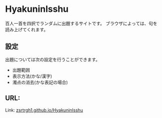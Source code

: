 # HyakuninIsshu
百人一首を四択でランダムに出題するサイトです。
ブラウザによっては、句を読み上げてくれます。
## 設定
出題については次の設定を行うことができます。

- 出題範囲
- 表示方法(かな/漢字)
- 濁点の消去(かな表記の場合)
## URL:
Link: [zsrtrgh1.github.io/HyakuninIsshu](https://zsrtrgh1.github.io/HyakuninIsshu)
